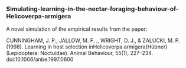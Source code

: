 ### Simulating-learning-in-the-nectar-foraging-behaviour-of-Helicoverpa-armigera
A novel simulation of the empirical results from the paper:

CUNNINGHAM, J. P., JALLOW, M. F. ., WRIGHT, D. J., & ZALUCKI, M. P. (1998). Learning in host selection inHelicoverpa armigera(Hübner) (Lepidoptera: Noctuidae). Animal Behaviour, 55(1), 227–234. doi:10.1006/anbe.1997.0600
